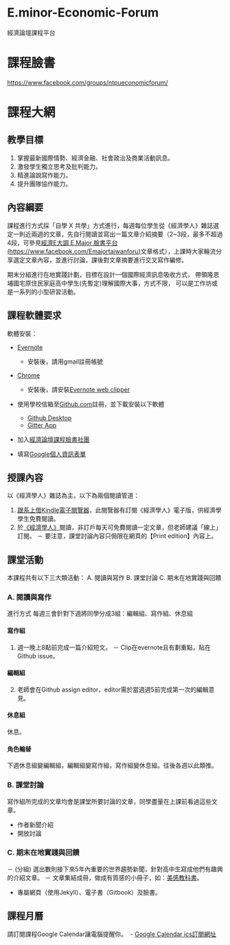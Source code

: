 # E.minor-Economic-Forum
經濟論壇課程平台

# 課程臉書
https://www.facebook.com/groups/ntpueconomicforum/

# 課程大網

## 教學目標

1. 掌握最新國際情勢、經濟金融、社會政治及商業活動訊息。
2. 激發學生獨立思考及批判能力。
3. 精進論說寫作能力。
4. 提升團隊協作能力。

## 內容綱要

課程進行方式採「自學 X 共學」方式進行，每週每位學生從《經濟學人》雜誌選定一則近兩週的文章，先自行閱讀並寫出一篇文章介紹摘要（2~3段，最多不超過4段，可參見[經濟E大調 E.Major 臉書平台(https://www.facebook.com/Emajortaiwanforu)](https://www.facebook.com/Emajortaiwanforu)文章格式），上課時大家輪流分享選定文章內容，並進行討論，課後對文章摘要進行交叉寫作編修。

期末分組進行在地實踐計劃，目標在設計一個國際經濟訊息吸收方式，
帶領隆恩埔國宅原住民家庭高中學生(先暫定)理解國際大事，方式不限，
可以是工作坊或是一系列的小型研習活動。

## 課程軟體要求

軟體安裝：
- [Evernote](https://evernote.com/)
  - 安裝後，請用gmail註冊帳號
- [Chrome](https://www.google.com/chrome/)
  - 安裝後，請安裝[Evernote web clipper](https://chrome.google.com/webstore/detail/evernote-web-clipper/pioclpoplcdbaefihamjohnefbikjilc?hl=en)
- 使用學校信箱至[Github.com](https://www.github.com)註冊，並下載安裝以下軟體
  - [Github Desktop](https://desktop.github.com/)
  - [Gitter App](https://gitter.im/apps)

- 加入[經濟論壇課程臉書社團](https://www.facebook.com/groups/ntpueconomicforum/)

- 填寫[Google個人資訊表單](https://docs.google.com/forms/d/e/1FAIpQLSfHcSbONiCfsNo0itQKj41GMR0fhwsEQ1bkuL6g6Fvp9v3ZLg/viewform?usp=pp_url&entry.790863412=106&entry.1020280629=1%EF%BC%88%E4%B8%8A%E5%AD%B8%E6%9C%9F%EF%BC%89&entry.1851815686=%E7%B6%93%E6%BF%9F%E8%AB%96%E5%A3%87%EF%BC%88%E4%B8%80%EF%BC%89Economic+Forum&entry.614103357&entry.2001747369&entry.1626775644&entry.1551101841&entry.1552485591)

## 授課內容
以《經濟學人》雜誌為主，以下為兩個閱讀管道：
1. [跟系上借Kindle電子閱覽器](http://www.ntpu.edu.tw/econ/news/news_more.php?id=218)，此閱覽器有訂閱《經濟學人》電子版，供經濟學學生免費閱讀。
2. 於[《經濟學人》](https://www.economist.com/)閱讀，非訂戶每天可免費閱讀一定文章，但老師建議「線上」訂閱。
  － 要注意，課堂討論內容只侷限在網頁的【Print edition】內容上。

## 課堂活動
本課程共有以下三大類活動：
A.  閱讀與寫作
B.  課堂討論
C.  期末在地實踐與回饋

### A. 閱讀與寫作
進行方式
每週三會針對下週將同學分成3組：編輯組、寫作組、休息組

#### 寫作組
1. 週一晚上8點前完成一篇介紹短文。
  － Clip在evernote且有劃重點，貼在Github issue。

#### 編輯組
2. 老師會在Github assign editor，editor需於當週週5前完成第一次的編輯意見。

#### 休息組
休息。

#### 角色輪替
下週休息組變編輯組，編輯組變寫作組，寫作組變休息組。往後各週以此類推。

### B. 課堂討論
寫作組所完成的文章均會是課堂所要討論的文章，同學盡量在上課前看過這些文章。

- 作者新聞介紹
- 開放討論

### C. 期末在地實踐與回饋
－ (分組) 選出數則接下來5年內重要的世界趨勢新聞，針對高中生寫成他們有趣興的介紹文章。
－ 文章集結成冊，做成有質感的小冊子，如：[美感教科書](https://www.flyingv.cc/projects/15219)。
- 專屬網頁（使用Jekyll）、電子書（Gitbook）及臉書。

## 課程月曆
請訂閱課程Google Calendar讓電腦提醒你。
  - [Google Calendar ics訂閱網址](https://calendar.google.com/calendar/ical/gm.ntpu.edu.tw_u9ckb6i8re95osttf2eeqqmrco%40group.calendar.google.com/public/basic.ics)
